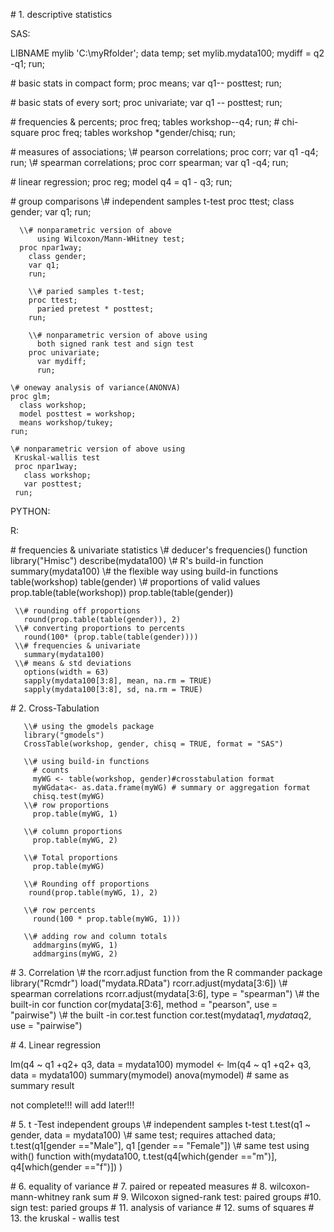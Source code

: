 \# 1. descriptive statistics

  SAS: 
  
  LIBNAME mylib 'C:\myRfolder';
   data temp;
     set mylib.mydata100;
     mydiff = q2 -q1;
    run;
    
   \# basic stats in compact form;
   proc means;
     var q1-- posttest;
   run;
   
   \# basic stats of every sort;
    proc univariate;
      var q1 -- posttest;
    run;
    
  \# frequencies & percents;
     proc freq;
       tables workshop--q4;
       run;
  \# chi-square
    proc freq;
      tables workshop *gender/chisq;
      run;
      
  \# measures of associations;
     \\# pearson correlations;
    proc corr;
      var q1 -q4;
      run;
    \\# spearman correlations;
   proc corr spearman;
     var q1 -q4;
   run;
   
   \# linear regression;
   proc reg;
     model q4 = q1 - q3;
   run;
   
   \# group comparisons
      \\# independent samples t-test
      proc ttest;
        class gender;
        var q1;
        run;
        
      \\# nonparametric version of above
          using Wilcoxon/Mann-WHitney test;
      proc npar1way;
        class gender;
        var q1;
        run;
        
        \\# paried samples t-test;
        proc ttest;
          paried pretest * posttest;
        run;
        
        \\# nonparametric version of above using
          both signed rank test and sign test
        proc univariate;
          var mydiff;
          run;
          
    \# oneway analysis of variance(ANONVA)
    proc glm;
      class workshop;
      model posttest = workshop;
      means workshop/tukey;
    run;
    
    \# nonparametric version of above using 
     Kruskal-wallis test
     proc npar1way;
       class workshop;
       var posttest;
     run;
     
     
      
      
    
  
  
  PYTHON:
  
  
  
  R:
  
  \# frequencies & univariate statistics
     \\# deducer's frequencies() function
         library("Hmisc")
         describe(mydata100)
     \\# R's build-in function
       summary(mydata100)
     \\# the flexible way using build-in functions
       table(workshop)
       table(gender)
     \\# proportions of valid values
       prop.table(table(workshop))
       prop.table(table(gender))
       
     \\# rounding off proportions
       round(prop.table(table(gender)), 2)
     \\# converting proportions to percents
       round(100* (prop.table(table(gender))))
     \\# frequencies & univariate
       summary(mydata100)
     \\# means & std deviations
       options(width = 63)
       sapply(mydata100[3:8], mean, na.rm = TRUE)
       sapply(mydata100[3:8], sd, na.rm = TRUE)
             
\# 2. Cross-Tabulation

       \\# using the gmodels package
       library("gmodels")
       CrossTable(workshop, gender, chisq = TRUE, format = "SAS")
       
       \\# using build-in functions
         # counts
         myWG <- table(workshop, gender)#crosstabulation format
         myWGdata<- as.data.frame(myWG) # summary or aggregation format
         chisq.test(myWG)
       \\# row proportions
         prop.table(myWG, 1)
         
       \\# column proportions
         prop.table(myWG, 2)
         
       \\# Total proportions
         prop.table(myWG)
         
       \\# Rounding off proportions
        round(prop.table(myWG, 1), 2)
        
       \\# row percents
         round(100 * prop.table(myWG, 1)))
         
       \\# adding row and column totals
         addmargins(myWG, 1)
         addmargins(myWG, 2)
         
\# 3. Correlation
       \\# the rcorr.adjust function from the R commander package
       library("Rcmdr")
        load("mydata.RData")
        rcorr.adjust(mydata[3:6])
       \\# spearman correlations
        rcorr.adjust(mydata[3:6], type = "spearman")
       \\# the built-in cor function
       cor(mydata[3:6], method = "pearson", use = "pairwise")
       \\# the built -in cor.test function
         cor.test(mydata$q1, mydata$q2, use = "pairwise")
         
      
\# 4. Linear regression
  
  lm(q4 ~ q1 +q2+ q3, data = mydata100)
   mymodel <- lm(q4 ~ q1 +q2+ q3, data = mydata100)
   summary(mymodel)
   anova(mymodel) # same as summary result
   
   not complete!!! will add later!!!
   
\# 5. t -Test independent groups
   \\# independent samples t-test
      t.test(q1 ~ gender, data = mydata100)
    \\# same test; requires attached data;
       t.test(q1[gender =="Male"], 
              q1 [gender == "Female"])
    \\# same test using with() function
       with(mydata100,
         t.test(q4[which(gender =="m")],
                q4[which(gender =="f")])
        )
        
        
\# 6. equality of variance 
\# 7. paired or repeated measures
\# 8. wilcoxon-mann-whitney rank sum
\# 9. Wilcoxon signed-rank test: paired groups
\#10. sign test: paried groups
\# 11. analysis of variance
\# 12. sums of squares
\# 13. the kruskal - wallis test
